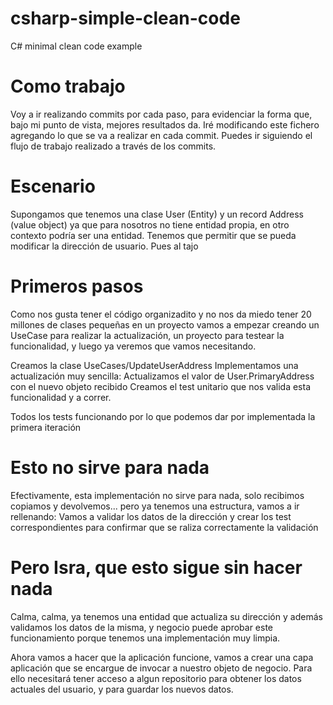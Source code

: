 # csharp-simple-clean-code
C# minimal clean code example

# Como trabajo
Voy a ir realizando commits por cada paso, para evidenciar la forma que, bajo mi punto de vista, mejores resultados da.
Iré modificando este fichero agregando lo que se va a realizar en cada commit.
Puedes ir siguiendo el flujo de trabajo realizado a través de los commits.

# Escenario
Supongamos que tenemos una clase User (Entity) y un record Address (value object) ya que para nosotros no tiene entidad propia, en otro contexto podría ser una entidad.
Tenemos que permitir que se pueda modificar la dirección de usuario. Pues al tajo

# Primeros pasos
Como nos gusta tener el código organizadito y no nos da miedo tener 20 millones de clases pequeñas en un proyecto vamos a empezar creando un UseCase para realizar la actualización, un proyecto para testear la funcionalidad, y luego ya veremos que vamos necesitando.

Creamos la clase UseCases/UpdateUserAddress
Implementamos una actualización muy sencilla: Actualizamos el valor de User.PrimaryAddress con el nuevo objeto recibido
Creamos el test unitario que nos valida esta funcionalidad y a correr.

Todos los tests funcionando por lo que podemos dar por implementada la primera iteración

# Esto no sirve para nada
Efectivamente, esta implementación no sirve para nada, solo recibimos copiamos y devolvemos... pero ya tenemos una estructura, vamos a ir rellenando:
Vamos a validar los datos de la dirección y crear los test correspondientes para confirmar que se raliza correctamente la validación

# Pero Isra, que esto sigue sin hacer nada
Calma, calma, ya tenemos una entidad que actualiza su dirección y además validamos los datos de la misma, y negocio puede aprobar este funcionamiento porque tenemos una implementación muy limpia.

Ahora vamos a hacer que la aplicación funcione, vamos a crear una capa aplicación que se encargue de invocar a nuestro objeto de negocio.
Para ello necesitará tener acceso a algun repositorio para obtener los datos actuales del usuario, y para guardar los nuevos datos.